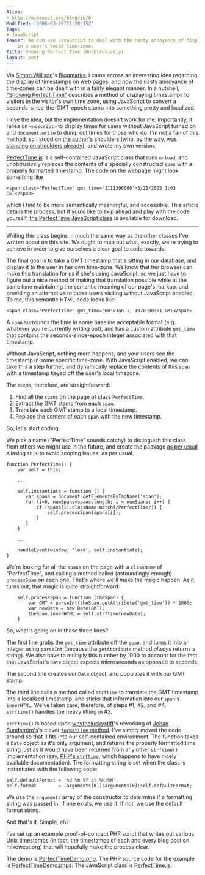 ```yaml
---
Alias:
- http://mikewest.org/blog/id/6
Modified: '2006-03-29T21:20:15Z'
Tags:
- JavaScript
Teaser: We can use JavaScript to deal with the nasty annoyance of displaying times
    in a user's local time-zone.
Title: Showing Perfect Time (Unobtrusively)
layout: post
---
```

Via [Simon Willison][1]'s [Blogmarks][2], I came across an interesting idea 
regarding the display of timestamps on web pages, and how the nasty annoyance of
time-zones can be dealt with in a fairly elegant manner.  In a nutshell, 
["Showing Perfect Time"][3] describes a method of displaying timestamps to 
visitors in the visitor's own time zone, using JavaScript to convert a 
seconds-since-the-GMT-epoch stamp into something pretty and localized.

[1]: http://simon.incutio.com/
[2]: http://simon.incutio.com/blogmarks/2006/01/16/
[3]: http://redhanded.hobix.com/inspect/showingPerfectTime.html

I love the idea, but the implementation doesn't work for me.  Importantly, it
relies on `<noscript>` to display times for users without JavaScript turned on
and `document.write` to dump out times for those who do.  I'm not a fan of this 
method, so I stood on [the author's][4] shoulders (who, by the way, was 
[standing on shoulders already][5]), and wrote my own version.

[4]: http://whytheluckystiff.net/
[5]: http://ecmanaut.blogspot.com/2006/01/ajax-date-time-time-zones-best.html

[PerfectTime.js][6] is a self-contained JavaScript class that runs `onload`, and
unobtrusively replaces the contents of a specially constructed `span` with a 
properly formatted timestamp.  The code on the webpage might look something like

    <span class='PerfectTime' gmt_time='1111396060'>3/21/2005 1:03 CST</span>

which I find to be more semantically meaningful, and accessible.  This article 
details the process, but if you'd like to skip ahead and play with the code 
yourself, [the PerfectTime JavaScript class][6] is available for download.

[6]: http://mikewest.org/projects/files/PerfectTime/PerfectTime.js

---

Writing this class begins in much the same way as the other classes I've written
about on this site.  We ought to map out what, exactly, we're trying to achieve
in order to give ourselves a clear goal to code towards.

The final goal is to take a GMT timestamp that's sitting in our database, and 
display it to the user in her own time-zone.  We know that her browser can make
this translation for us if she's using JavaScript, so we just have to figure out
a nice method of making that translation possible while at the same time
maintaining the semantic meaning of our page's markup, and providing an
alternative to those users visiting without JavaScript enabled.  To me, this
semantic HTML code looks like:

    <span class='PerfectTime' gmt_time='60'>Jan 1, 1970 00:01 GMT</span>

A `span` surrounds the time in some baseline acceptable format (e.g. whatever 
you're currently writing out), and has a custom attribute `gmt_time` that 
contains the seconds-since-epoch integer associated with that timestamp.

Without JavaScript, nothing more happens, and your users see the timestamp
in some specific time-zone.  With JavaScript enabled, we can take this a step
further, and dynamically replace the contents of this `span` with a timestamp
keyed off the user's local timezone.

The steps, therefore, are straightforward:

1. Find all the `spans` on the page of class `PerfectTime`.
2. Extract the GMT stamp from each `span`.
3. Translate each GMT stamp to a local timestamp.
4. Replace the content of each `span` with the new timestamp.

So, let's start coding.

We pick a name ("PerfectTime" sounds catchy) to distinguish this class from 
others we might use in the future, and create the package [as per usual][7]
aliasing `this` to avoid scoping issues, as per usual.

[7]: /2005/03/component-encapsulation-using-object-oriented-javascript

    function PerfectTime() {
        var self = this;

        ...

        self.instantiate = function () {
           var spans = document.getElementsByTagName('span');
           for (i=0, numSpans=spans.length; i < numSpans; i++) {
               if (spans[i].className.match(/PerfectTime/)) {
                   self.processSpan(spans[i]);
               }
           }
        }
        
        ...
        
        handleEvent(window, 'load', self.instantiate);
    }

We're looking for all the `spans` on the page with a `className` of
"PerfectTime", and calling a method called (astoundingly enough) `processSpan`
on each one.  That's where we'll make the magic happen.  As it turns out, that
magic is quite straightforward:

        self.processSpan = function (theSpan) {
            var GMT = parseInt(theSpan.getAttribute('gmt_time')) * 1000;
            var newDate = new Date(GMT);
            theSpan.innerHTML = self.strftime(newDate);
        }
    
So, what's going on in these three lines?  

The first line grabs the `gmt_time` attribute off the `span`, and turns it into
an integer using `parseInt` (because the `getAttribute` method _always_ returns
a string).  We also have to multiply this number by 1000 to account for the fact
that JavaScript's `Date` object expects microseconds as opposed to seconds.  

The second line creates our `Date` object, and populates it with our GMT stamp.

The third line calls a method called `strftime` to translate the GMT timestamp
into a localized timestamp, and sticks that information into our `span`'s 
`innerHTML`.  We've taken care, therefore, of steps #1, #2, and #4.  
`strftime()` handles the heavy lifting in #3.

`strftime()` is based upon [whytheluckystiff][3]'s reworking of 
[Johan Sundström's][8]'s clever [`formatTime` method][5].  I've simply moved the
code around so that it fits into our self-contained environment.  The function
takes a `Date` object as it's only argument, and returns the properly formatted
time string just as it would have been returned from any other `strftime()`
implementation (say, [PHP's `strftime`][9], which happens to have nicely
available documentation).  The formatting string is set when the class is 
instantiated with the following code:

[8]: http://ecmanaut.blogspot.com
[9]: http://php.net/strftime


    self.defaultFormat = '%d %b %Y at %H:%M';
    self.format        = (arguments[0])?arguments[0]:self.defaultFormat;
                

We use the `arguments` array of the constructor to determine if a formatting
string was passed in.  If one exists, we use it.  If not, we use the default
format string.

And that's it.  Simple, eh?

I've set up an example proof-of-concept PHP script that writes out various Unix
timestamps (in fact, the timestamps of each and every blog post on mikewest.org)
that will hopefully make the process clear.

The demo is [PerfectTimeDemo.php][10].
The PHP source code for the example is [PerfectTimeDemo.phps][11].
The JavaScript class is [PerfectTime.js][6].

[10]: http://mikewest.org/projects/files/PerfectTime/PerfectTimeDemo.php
[11]: http://mikewest.org/projects/files/PerfectTime/PerfectTimeDemo.phps